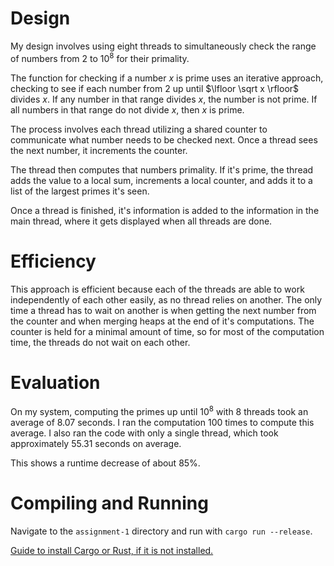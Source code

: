 # Design
My design involves using eight threads to simultaneously check the range of numbers from $2$ to $10^8$ for their primality.

The function for checking if a number $x$ is prime uses an iterative approach, checking to see if each number from $2$ up until $\lfloor \sqrt x \rfloor$ divides $x$. If any number in that range divides $x$, the number is not prime. If all numbers in that range do not divide $x$, then $x$ is prime.

The process involves each thread utilizing a shared counter to communicate what number needs to be checked next. Once a thread sees the next number, it increments the counter.

The thread then computes that numbers primality. If it's prime, the thread adds the value to a local sum, increments a local counter, and adds it to a list of the largest primes it's seen.

Once a thread is finished, it's information is added to the information in the main thread, where it gets displayed when all threads are done.

# Efficiency
This approach is efficient because each of the threads are able to work independently of each other easily, as no thread relies on another. The only time a thread has to wait on another is when getting the next number from the counter and when merging heaps at the end of it's computations. The counter is held for a minimal amount of time, so for most of the computation time, the threads do not wait on each other.


# Evaluation
On my system, computing the primes up until $10^8$ with $8$ threads took an average of $8.07$ seconds. I ran the computation $100$ times to compute this average. I also ran the code with only a single thread, which took approximately $55.31$ seconds on average.

This shows a runtime decrease of about $85\%$.

# Compiling and Running
Navigate to the ``assignment-1`` directory and run with `cargo run --release`.

[Guide to install Cargo or Rust, if it is not installed.](https://doc.rust-lang.org/book/ch01-01-installation.html#installation)